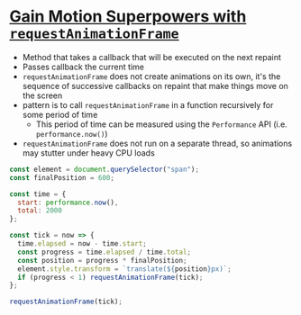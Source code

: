 # [Gain Motion Superpowers with `requestAnimationFrame`](https://medium.com/@bdc/gain-motion-superpowers-with-requestanimationframe-ecc6d5b0d9a4)

* Method that takes a callback that will be executed on the next repaint
* Passes callback the current time
* `requestAnimationFrame` does not create animations on its own, it's the sequence of successive callbacks on repaint that make things move on the screen
* pattern is to call `requestAnimationFrame` in a function recursively for some period of time
  * This period of time can be measured using the `Performance` API (i.e. `performance.now()`)
* `requestAnimationFrame` does not run on a separate thread, so animations may stutter under heavy CPU loads

```javascript
const element = document.querySelector("span");
const finalPosition = 600;

const time = {
  start: performance.now(),
  total: 2000
};

const tick = now => {
  time.elapsed = now - time.start;
  const progress = time.elapsed / time.total;
  const position = progress * finalPosition;
  element.style.transform = `translate(${position}px)`;
  if (progress < 1) requestAnimationFrame(tick);
};

requestAnimationFrame(tick);
```
